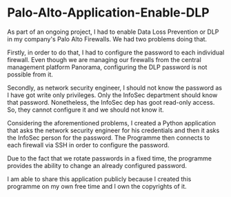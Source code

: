# Palo-Alto-Application-Enable-DLP

As part of an ongoing project, I had to enable Data Loss Prevention or DLP in my company's Palo Alto Firewalls. We had two problems doing that.

Firstly, in order to do that, I had to configure the password to each individual firewall. Even though we are managing our firewalls from the central management platform Panorama, configuring the DLP password is not possible from it.

Secondly, as network security engineer, I should not know the password as I have got write only privileges. Only the InfoSec department should know that password. Nonetheless, the InfoSec dep has goot read-only access. So, they cannot configure it and we should not know it.

Considering the aforementioned problems, I created a Python application that asks the network security engineer for his credentials and then it asks the InfoSec person for the password. The Programme then connects to each firewall via SSH in order to configure the password.

Due to the fact that we rotate passwords in a fixed time, the programme provides the ability to change an already configured password.

I am able to share this application publicly because I created this programme on my own free time and I own the copyrights of it.
